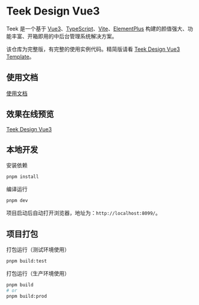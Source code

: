 # Teek Design Vue3

Teek 是一个基于 [Vue3](https://github.com/vuejs/core)、[TypeScript](https://www.typescriptlang.org/)、[Vite](https://github.com/vitejs/vite)、[ElementPlus](https://element-plus.org/zh-CN) 构建的颜值强大、功能丰富、开箱即用的中后台管理系统解决方案。

该仓库为完整版，有完整的使用实例代码。精简版请看 [Teek Design Vue3 Template](https://github.com/Kele-Bingtang/teek-design-vue3-template)。

## 使用文档

[使用文档](https://vue3-design-docs.teek.top/)

## 效果在线预览

[Teek Design Vue3](https://vue3-design.teek.top/)

## 本地开发

安装依赖

```sh
pnpm install
```

编译运行

```sh
pnpm dev
```

项目启动后自动打开浏览器，地址为：`http://localhost:8099/`。

## 项目打包

打包运行（测试环境使用）

```sh
pnpm build:test
```

打包运行（生产环境使用）

```sh
pnpm build
# or
pnpm build:prod
```
